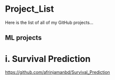 # Project_List
Here is the list of all of my GitHub projects...

## ML projects
 # i. Survival Prediction
  https://github.com/afrinjamanbd/Survival_Prediction

